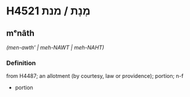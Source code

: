 # H4521 מְנָת / מנת

## mᵉnâth

_(men-awth' | meh-NAWT | meh-NAHT)_

### Definition

from H4487; an allotment (by courtesy, law or providence); portion; n-f

- portion
